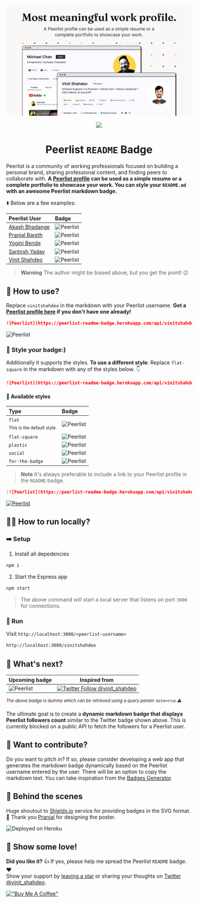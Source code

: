 ![](./public/images/peerlist-cover.jpg)

<div align="center">
  <a href="https://peerlist.io/vinitshahdeo">
    <img src="https://peerlist-readme-badge.herokuapp.com/api"/>
  </a>
</div>

<h1 align="center">Peerlist <code>README</code> Badge</h1>

Peerlist is a community of working professionals focused on building a personal brand, sharing professional content, and finding peers to collaborate with. **A [Peerlist profile](https://peerlist.io/vinitshahdeo) can be used as a simple resume or a complete portfolio to showcase your work. You can style your `README.md` with an awesome Peerlist markdown badge.**

:arrow_down: Below are a few examples:

| Peerlist User  | Badge  |
|:---|:---|
| [Akash Bhadange](https://peerlist.io/designerdada) | ![Peerlist](https://peerlist-readme-badge.herokuapp.com/api/designerdada) |
| [Pranjal Bareth](https://peerlist.io/pranjalbareth) | ![Peerlist](https://peerlist-readme-badge.herokuapp.com/api/pranjalbareth) |
| [Yogini Bende](https://peerlist.io/yogini)  | ![Peerlist](https://peerlist-readme-badge.herokuapp.com/api/yogini) |
| [Santosh Yadav](https://peerlist.io/santoshyadavdev) | ![Peerlist](https://peerlist-readme-badge.herokuapp.com/api/santoshyadavdev) |
| [Vinit Shahdeo](https://peerlist.io/vinitshahdeo) | ![Peerlist](https://peerlist-readme-badge.herokuapp.com/api/vinitshahdeo)  |

> **Warning** The author might be biased above, but you get the point! 😉

## :handshake: How to use?

Replace `vinitshahdeo` in the markdown with your Peerlist username. **Get a [Peerlist profile here](https://peerlist.io/) if you don't have one already!**

```md
![Peerlist](https://peerlist-readme-badge.herokuapp.com/api/vinitshahdeo)
```
![Peerlist](https://peerlist-readme-badge.herokuapp.com/api/vinitshahdeo)

### :art: Style your badge:)

Additionally it supports the styles. **To use a different style**: Replace `flat-square` in the markdown with any of the styles below. :point_down:

```md
![Peerlist](https://peerlist-readme-badge.herokuapp.com/api/vinitshahdeo?style=flat-square)
```

#### :traffic_light: Available styles

| Type  | Badge  |
|:---|:---|
| `flat` <br> <sub>This is the default style.<sub>  | ![Peerlist](https://peerlist-readme-badge.herokuapp.com/api/vinitshahdeo) |
| `flat-square`  | ![Peerlist](https://peerlist-readme-badge.herokuapp.com/api/vinitshahdeo?style=flat-square)  |
| `plastic`  | ![Peerlist](https://peerlist-readme-badge.herokuapp.com/api/vinitshahdeo?style=plastic)  |
| `social`  | ![Peerlist](https://peerlist-readme-badge.herokuapp.com/api/vinitshahdeo?style=social)  |
| `for-the-badge`  | ![Peerlist](https://peerlist-readme-badge.herokuapp.com/api/vinitshahdeo?style=for-the-badge)  |

> **Note** It's always preferable to include a link to your Peerlist profile in the `README` badge.

```md
[![Peerlist](https://peerlist-readme-badge.herokuapp.com/api/vinitshahdeo)](https://peerlist.io/vinitshahdeo)
````
[![Peerlist](https://peerlist-readme-badge.herokuapp.com/api/vinitshahdeo)](https://peerlist.io/vinitshahdeo)

## :running_man: How to run locally?

### :arrow_right: Setup

1. Install all depedencies
```bash
npm i
```
2. Start the Express app
```bash
npm start
```

> The above command will start a local server that listens on port `3000` for connections.

### :arrows_counterclockwise: Run

Visit `http://localhost:3000/<peerlist-username>`

```bash
http://localhost:3000/vinitshahdeo
```

## :dart: What's next?

| Upcoming badge  | Inspired from  |
|---|---|
| ![Peerlist](https://peerlist-readme-badge.herokuapp.com/api?beta=true) | [![Twitter Follow @vinit_shahdeo](https://img.shields.io/twitter/follow/vinit_shahdeo?style=social)](https://twitter.com/Vinit_Shahdeo) |

*<sup>The above badge is dummy which can be retrieved using a query param: `beta=true` ⚠️</sup>* 

The ultimate goal is to create a **dynamic markdown badge that displays Peerlist followers count** similar to the Twitter badge shown above. This is currently blocked on a public API to fetch the followers for a Peerlist user.

## :rocket: Want to contribute?

Do you want to pitch in? If so, please consider developing a web app that generates the markdown badge dynamically based on the Peerlist username entered by the user. There will be an option to copy the markdown text. You can take inspiration from the [Badges Generator](https://badgesgenerator.com/).

## :construction: Behind the scenes

Huge shoutout to [Shields.io](https://shields.io/) service for providing badges in the SVG format. :bow: Thank you [Pranjal](https://peerlist.io/pranjalbareth) for designing the poster.

![Deployed on Heroku](https://img.shields.io/badge/Deployed%20on%20Heroku-430098?style=flat&logo=heroku&logoColor=white)

## :hugs: Show some love!

**Did you like it?** :+1: If yes, please help me spread the Peerlist `README` badge. :heart: <br>
Show your support by [leaving a star](https://github.com/vinitshahdeo/peerlist-readme-badge/stargazers) or sharing your thoughts on [Twitter @vinit_shahdeo](https://twitter.com/Vinit_Shahdeo).

[!["Buy Me A Coffee"](https://www.buymeacoffee.com/assets/img/custom_images/orange_img.png)](https://www.buymeacoffee.com/vinitshahdeo)
